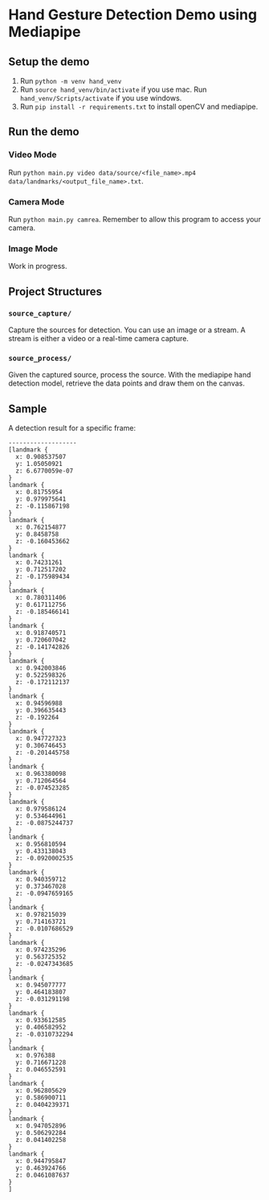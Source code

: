 
# Hand Gesture Detection Demo using Mediapipe

## Setup the demo

1. Run `python -m venv hand_venv`
2. Run `source hand_venv/bin/activate` if you use mac. Run `hand_venv/Scripts/activate` if you use windows.
3. Run `pip install -r requirements.txt` to install openCV and mediapipe.

## Run the demo
### Video Mode
Run `python main.py video data/source/<file_name>.mp4 data/landmarks/<output_file_name>.txt`. 

### Camera Mode
Run `python main.py camrea`. Remember to allow this program to access your camera.

### Image Mode
Work in progress.

## Project Structures
### `source_capture/`
Capture the sources for detection. You can use an image or a stream. A stream is either a video or a real-time camera capture.

### `source_process/`
Given the captured source, process the source. With the mediapipe hand detection model, retrieve the data points and draw them on the canvas.

## Sample

A detection result for a specific frame:
```console
-------------------
[landmark {
  x: 0.908537507
  y: 1.05050921
  z: 6.6770059e-07
}
landmark {
  x: 0.81755954
  y: 0.979975641
  z: -0.115867198
}
landmark {
  x: 0.762154877
  y: 0.8458758
  z: -0.160453662
}
landmark {
  x: 0.74231261
  y: 0.712517202
  z: -0.175989434
}
landmark {
  x: 0.780311406
  y: 0.617112756
  z: -0.185466141
}
landmark {
  x: 0.918740571
  y: 0.720607042
  z: -0.141742826
}
landmark {
  x: 0.942003846
  y: 0.522598326
  z: -0.172112137
}
landmark {
  x: 0.94596988
  y: 0.396635443
  z: -0.192264
}
landmark {
  x: 0.947727323
  y: 0.306746453
  z: -0.201445758
}
landmark {
  x: 0.963380098
  y: 0.712064564
  z: -0.074523285
}
landmark {
  x: 0.979586124
  y: 0.534644961
  z: -0.0875244737
}
landmark {
  x: 0.956810594
  y: 0.433138043
  z: -0.0920002535
}
landmark {
  x: 0.940359712
  y: 0.373467028
  z: -0.0947659165
}
landmark {
  x: 0.978215039
  y: 0.714163721
  z: -0.0107686529
}
landmark {
  x: 0.974235296
  y: 0.563725352
  z: -0.0247343685
}
landmark {
  x: 0.945077777
  y: 0.464183807
  z: -0.031291198
}
landmark {
  x: 0.933612585
  y: 0.406582952
  z: -0.0310732294
}
landmark {
  x: 0.976388
  y: 0.716671228
  z: 0.046552591
}
landmark {
  x: 0.962805629
  y: 0.586900711
  z: 0.0404239371
}
landmark {
  x: 0.947052896
  y: 0.506292284
  z: 0.041402258
}
landmark {
  x: 0.944795847
  y: 0.463924766
  z: 0.0461087637
}
]
```